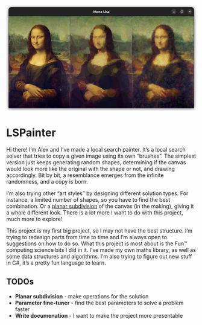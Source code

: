 ![LSPainter - Mona Lisa](https://github.com/alextjanse/LSPainter/blob/master/LSPainter%20-%20Mona%20Lisa.png?raw=true)

# LSPainter

Hi there! I’m Alex and I’ve made a local search painter. It’s a local search solver that tries to copy a given image using its own “brushes”. The simplest version just keeps generating random shapes, determining if the canvas would look more like the original with the shape or not, and drawing accordingly. Bit by bit, a resemblance emerges from the infinite randomness, and a copy is born.

I’m also trying other “art styles” by designing different solution types. For instance, a limited number of shapes, so you have to find the best combination. Or a [planar subdivision](https://en.wikipedia.org/wiki/Planar_straight-line_graph) of the canvas (in the making), giving it a whole different look. There is a lot more I want to do with this project, much more to explore!

This project is my first big project, so I may not have the best structure. I’m trying to redesign parts from time to time and I’m always open to suggestions on how to do so. What this project is most about is the Fun™ computing science bits I did in it. I’ve made my own maths library, as well as some data structures and algorithms. I’m also trying to figure out new stuff in C#, it’s a pretty fun language to learn.

## TODOs

 - **Planar subdivision** - make operations for the solution
 - **Parameter fine-tuner** - find the best parameters to solve a problem faster
 - **Write documenation** - I want to make the project more presentable
